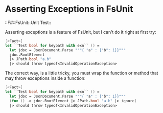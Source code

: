 # Asserting Exceptions in FsUnit

::F#::FsUnit::Unit Test::

Asserting exceptions is a feature of FsUnit, but I can't do it right at first try:

```fsharp
[<Fact>]
let ``Test bool for keypath with exn`` () =
  let jdoc = JsonDocument.Parse """{ "a" : {"b": 1}}"""
  jdoc.RootElement
  |> JPath.bool "a.b"
  |> should throw typeof<InvalidOperationException>
```

The correct way, is a little tricky, you must wrap the function or method that may throw exceptions inside a function:

```fsharp
[<Fact>]
let ``Test bool for keypath with exn`` () =
  let jdoc = JsonDocument.Parse """{ "a" : {"b": 1}}"""
  (fun () -> jdoc.RootElement |> JPath.bool "a.b" |> ignore)
  |> should throw typeof<InvalidOperationException>
```
